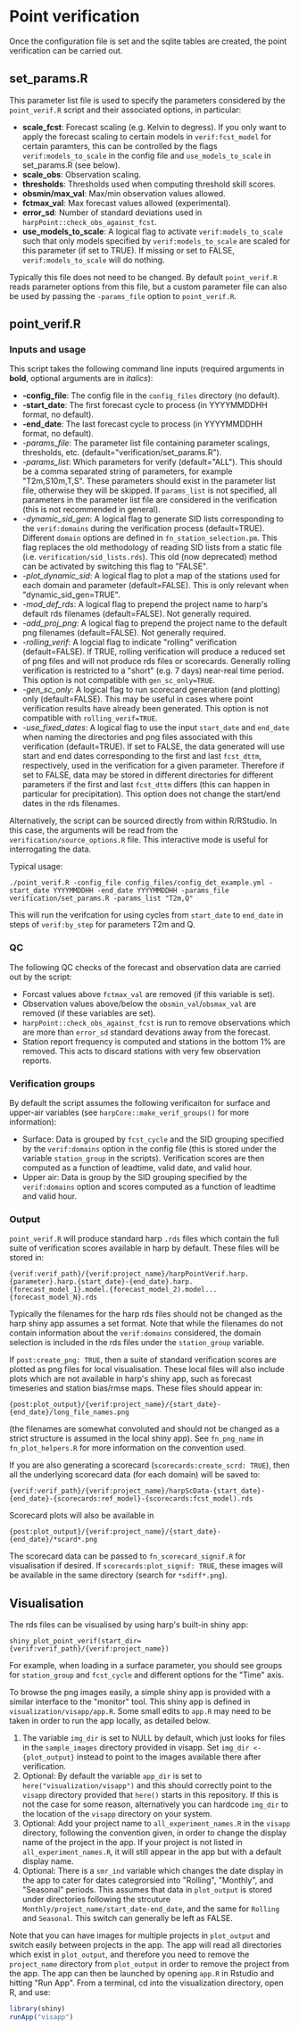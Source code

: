 # Point verification

Once the configuration file is set and the sqlite tables are created, the point verification can be carried out. 

## set_params.R

This parameter list file is used to specify the parameters considered by the `point_verif.R` script and their associated options, in particular:
- **scale_fcst**: Forecast scaling (e.g. Kelvin to degress). If you only want to apply the forecast scaling to certain models in `verif:fcst_model` for certain paramters, this can be controlled by the flags `verif:models_to_scale` in the config file and `use_models_to_scale` in set_params.R (see below).
- **scale_obs**: Observation scaling.
- **thresholds**: Thresholds used when computing threshold skill scores.
- **obsmin/max_val**: Max/min observation values allowed.
- **fctmax_val**: Max forecast values allowed (experimental).
- **error_sd**: Number of standard deviations used in `harpPoint::check_obs_against_fcst`.
- **use_models_to_scale**: A logical flag to activate `verif:models_to_scale` such that only models specified by `verif:models_to_scale` are scaled for this parameter (if set to TRUE). If missing or set to FALSE, `verif:models_to_scale` will do nothing. 

Typically this file does not need to be changed. By default `point_verif.R` reads parameter options from this file, but a custom parameter file can also be used by passing the `-params_file` option to `point_verif.R`. 

## point_verif.R

### Inputs and usage 

This script takes the following command line inputs (required arguments in **bold**, optional arguments are in *italics*):

- **-config_file**: The config file in the `config_files` directory (no default).
- **-start_date**: The first forecast cycle to process (in YYYYMMDDHH format, no default).
- **-end_date**: The last forecast cycle to process (in YYYYMMDDHH format, no default).
- *-params_file*: The parameter list file containing parameter scalings, thresholds, etc. (default="verification/set_params.R").
- *-params_list*: Which parameters for verify (default="ALL"). This should be a comma separated string of parameters, for example "T2m,S10m,T,S". These parameters should exist in the parameter list file, otherwise they will be skipped. If `params_list` is not specified, all parameters in the parameter list file are considered in the verification (this is not recommended in general).
- *-dynamic_sid_gen*: A logical flag to generate SID lists corresponding to the `verif:domains` during the verification process (default=TRUE). Different `domain` options are defined in `fn_station_selection.pm`. This flag replaces the old methodology of reading SID lists from a static file (i.e. `verification/sid_lists.rds`). This old (now deprecated) method can be activated by switching this flag to "FALSE".
- *-plot_dynamic_sid*: A logical flag to plot a map of the stations used for each domain and parameter (default=FALSE). This is only relevant when "dynamic_sid_gen=TRUE".
- *-mod_def_rds*: A logical flag to prepend the project name to harp's default rds filenames (default=FALSE). Not generally required.
- *-add_proj_png*: A logical flag to prepend the project name to the default png filenames (default=FALSE). Not generally required. 
- *-rolling_verif*: A logcial flag to indicate "rolling" verification (default=FALSE). If TRUE, rolling verification will produce a reduced set of png files and will not produce rds files or scorecards. Generally rolling verification is restricted to a "short" (e.g. 7 days) near-real time period. This option is not compatible with `gen_sc_only=TRUE`. 
- *-gen_sc_only*: A logical flag to run scorecard generation (and plotting) only (default=FALSE). This may be useful in cases where point verification results have already been generated. This option is not compatible with `rolling_verif=TRUE`. 
- *-use_fixed_dates*: A logical flag to use the input `start_date` and `end_date` when naming the directories and png files associated with this verification (default=TRUE). If set to FALSE, the data generated will use start and end dates corresponding to the first and last `fcst_dttm`, respectively, used in the verification for a given parameter. Therefore if set to FALSE, data may be stored in different directories for different parameters if the first and last `fcst_dttm` differs (this can happen in particular for precipitation). This option does not change the start/end dates in the rds filenames. 

Alternatively, the script can be sourced directly from within R/RStudio. In this case, the arguments will be read from the `verification/source_options.R` file. This interactive mode is useful for interrogating the data. 

Typical usage:
``` 
./point_verif.R -config_file config_files/config_det_example.yml -start_date YYYYMMDDHH -end_date YYYYMMDDHH -params_file verification/set_params.R -params_list "T2m,Q"
```
This will run the verifcation for using cycles from `start_date` to `end_date` in steps of `verif:by_step` for parameters T2m and Q.

### QC

The following QC checks of the forecast and observation data are carried out by the script:

- Forcast values above `fctmax_val` are removed (if this variable is set).
- Observation values above/below the `obsmin_val`/`obsmax_val` are removed (if these variables are set).
- `harpPoint::check_obs_against_fcst` is run to remove observations which are more than `error_sd` standard devations away from the forecast.
- Station report frequency is computed and stations in the bottom 1% are removed. This acts to discard stations with very few observation reports. 

### Verification groups

By default the script assumes the following verificaiton for surface and upper-air variables (see `harpCore::make_verif_groups()` for more information):
- Surface: Data is grouped by `fcst_cycle` and the SID grouping specified by the `verif:domains` option in the config file (this is stored under the variable `station_group` in the scripts). Verification scores are then computed as a function of leadtime, valid date, and valid hour.
- Upper air: Data is group by the SID grouping specified by the `verif:domains` option and scores computed as a function of leadtime and valid hour. 

### Output

`point_verif.R` will produce standard harp `.rds` files which contain the full suite of verification scores available in harp by default. These files will be stored in:
```
{verif:verif_path}/{verif:project_name}/harpPointVerif.harp.{parameter}.harp.{start_date}-{end_date}.harp.{forecast_model_1}.model.{forecast_model_2).model...{forecast_model_N}.rds
```
Typically the filenames for the harp rds files should not be changed as the harp shiny app assumes a set format. Note that while the filenames do not contain information about the `verif:domains` considered, the domain selection is included in the rds files under the `station_group` variable. 

If `post:create_png: TRUE`, then a suite of standard verification scores are plotted as png files for local visualisation. These local files will also include plots which are not available in harp's shiny app, such as forecast timeseries and station bias/rmse maps. These files should appear in:
```
{post:plot_output}/{verif:project_name}/{start_date}-{end_date}/long_file_names.png 
```
(the filenames are somewhat convoluted and should not be changed as a strict structure is assumed in the local shiny app). See `fn_png_name` in `fn_plot_helpers.R` for more information on the convention used.

If you are also generating a scorecard (`scorecards:create_scrd: TRUE`), then all the underlying scorecard data (for each domain) will be saved to:
```
{verif:verif_path}/{verif:project_name}/harpScData-{start_date}-{end_date}-{scorecards:ref_model}-{scorecards:fcst_model).rds
```
Scorecard plots will also be available in
```
{post:plot_output}/{verif:project_name}/{start_date}-{end_date}/*scard*.png
```
The scorecard data can be passed to `fn_scorecard_signif.R` for visualisation if desired. If `scorecards:plot_signif: TRUE`, these images will be available in the same directory (search for `*sdiff*.png`).

## Visualisation 

The rds files can be visualised by using harp's built-in shiny app:
```
shiny_plot_point_verif(start_dir={verif:verif_path}/{verif:project_name})
```
For example, when loading in a surface parameter, you should see groups for `station_group` and `fcst_cycle` and different options for the "Time" axis.

To browse the png images easily, a simple shiny app is provided with a similar interface to the "monitor" tool. This shiny app is defined in `visualization/visapp/app.R`. Some small edits to `app.R` may need to be taken in order to run the app locally, as detailed below.

1. The variable `img_dir` is set to NULL by default, which just looks for files in the `sample_images` directory provided in visapp. Set `img_dir <- {plot_output}` instead to point to the images available there after verification.
2. Optional: By default the variable `app_dir` is set to `here("visualization/visapp")` and this should correctly point to the `visapp` directory provided that `here()` starts in this repository. If this is not the case for some reason, alternatively you can hardcode `img_dir` to the location of the `visapp` directory on your system. 
3. Optional: Add your project name to `all_experiment_names.R` in the `visapp` directory, following the convention given, in order to change the display name of the project in the app. If your project is not listed in `all_experiment_names.R`, it will still appear in the app but with a default display name.
4. Optional: There is a `smr_ind` variable which changes the date display in the app to cater for dates categrorsied into "Rolling", "Monthly", and "Seasonal" periods. This assumes that data in `plot_output` is stored under directories following the strcuture `Monthly/project_name/start_date-end_date`, and the same for `Rolling` and `Seasonal`. This switch can generally be left as FALSE. 

Note that you can have images for multiple projects in `plot_output` and switch easily between projects in the app. The app will read all directories which exist in `plot_output`, and therefore you need to remove the `project_name` directory from `plot_output` in order to remove the project from the app. The app can then be launched by opening `app.R` in Rstudio and hitting "Run App". From a terminal, cd into the visualization directory, open R, and use:

``` r
library(shiny)
runApp("visapp")

```


